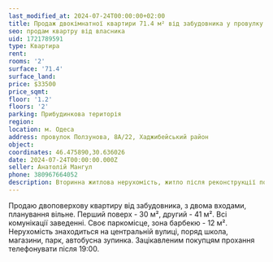 ```yaml
---
last_modified_at: 2024-07-24T00:00:00+02:00
title: Продаж двокімнатної квартири 71.4 м² від забудовника у провулку Ползунова
seo: продам квартру від власника
uid: 1721789591
type: Квартира
rent:
rooms: '2'
surface: '71.4'
surface_land:
price: $33500
price_sqmt:
floor: '1.2'
floors: '2'
parking: Прибудинкова територія
region:
location: м. Одеса
address: провулок Ползунова, 8А/22, Хаджибейський район
object:
coordinates: 46.475890,30.636026
date: 2024-07-24T00:00:00.000Z
seller: Анатолій Мангул
phone: 380967664052
description: Вторинна житлова нерухомість, житло після реконструкції потребує ремонтно-оздоблювальних робіть
---
```


Продаю двоповерхову квартиру від забудовника, з двома входами, планування вільне. Перший поверх - 30 м², другий - 41 м². Всі комунікації заведенні. Своє паркомісце, зона барбекю - 12 м². Нерухомість знаходиться на центральній вулиці, поряд школа, магазини, парк, автобусна зупинка. Зацікавленим покупцям прохання телефонувати після 19:00.
